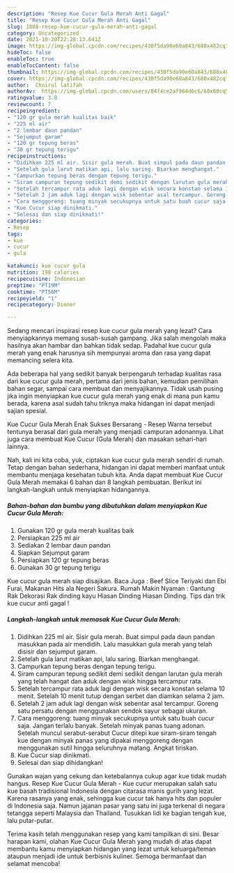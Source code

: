 ```yaml
---
description: "Resep Kue Cucur Gula Merah Anti Gagal"
title: "Resep Kue Cucur Gula Merah Anti Gagal"
slug: 1808-resep-kue-cucur-gula-merah-anti-gagal
category: Uncategorized
date: 2021-10-20T22:28:13.641Z
image: https://img-global.cpcdn.com/recipes/430f5da90e60a843/680x482cq70/kue-cucur-gula-merah-foto-resep-utama.jpg
hideToc: false
enableToc: true
enableTocContent: false
thumbnail: https://img-global.cpcdn.com/recipes/430f5da90e60a843/680x482cq70/kue-cucur-gula-merah-foto-resep-utama.jpg
cover: https://img-global.cpcdn.com/recipes/430f5da90e60a843/680x482cq70/kue-cucur-gula-merah-foto-resep-utama.jpg
author:  Choirul latifah
authorAv:  https://img-global.cpcdn.com/users/84f4ce2af964d6c6/60x60cq50/avatar.jpg
ratingvalue: 3.8
reviewcount: 7
recipeingredient:
- "120 gr gula merah kualitas baik"
- "225 ml air"
- "2 lembar daun pandan"
- "Sejumput garam"
- "120 gr tepung beras"
- "30 gr tepung terigu"
recipeinstructions:
- "Didihkan 225 ml air. Sisir gula merah. Buat simpul pada daun pandan masukkan pada air mendidih. Lalu masukkan gula merah yang telah disisir dan sejumput garam."
- "Setelah gula larut matikan api, lalu saring. Biarkan menghangat."
- "Campurkan tepung beras dengan tepung terigu."
- "Siram campuran tepung sedikit demi sedikit dengan larutan gula merah yang telah hangat dan aduk dengan wisk hingga tercampur rata."
- "Setelah tercampur rata aduk lagi dengan wisk secara konstan selama 10 menit. Setelah 10 menit tutup dengan serbet dan diamkan selama 2 jam."
- "Setelah 2 jam aduk lagi dengan wisk sebentar asal tercampur. Goreng satu persatu dengan menggunakan sendok sayur sebagai ukuran."
- "Cara menggoreng: tuang minyak secukupnya untuk satu buah cucur saja. Jangan terlalu banyak. Setelah minyak panas tuang adonan. Setelah muncul serabut-serabut Cucur ditepi kue siram-siram tengah kue dengan minyak panas yang dipakai menggoreng dengan menggunakan sutil hingga seluruhnya matang. Angkat tiriskan."
- "Kue Cucur siap dinikmati."
- "Selesai dan siap dinikmati!"
categories:
- Resep
tags:
- kue
- cucur
- gula

katakunci: kue cucur gula 
nutrition: 198 calories
recipecuisine: Indonesian
preptime: "PT19M"
cooktime: "PT56M"
recipeyield: "1"
recipecategory: Dinner

---
```



Sedang mencari inspirasi resep kue cucur gula merah yang lezat? Cara menyiapkannya memang susah-susah gampang. Jika salah mengolah maka hasilnya akan hambar dan bahkan tidak sedap. Padahal kue cucur gula merah yang enak harusnya sih mempunyai aroma dan rasa yang dapat memancing selera kita.


Ada beberapa hal yang sedikit banyak berpengaruh terhadap kualitas rasa dari kue cucur gula merah, pertama dari jenis bahan, kemudian pemilihan bahan segar, sampai cara membuat dan menyajikannya. Tidak usah pusing jika ingin menyiapkan kue cucur gula merah yang enak di mana pun kamu berada, karena asal sudah tahu triknya maka hidangan ini dapat menjadi sajian spesial.

Kue Cucur Gula Merah Enak Sukses Bersarang - Resep Warna tersebut tentunya berasal dari gula merah yang menjadi campuran adonannya. Lihat juga cara membuat Kue Cucur (Gula Merah) dan masakan sehari-hari lainnya.


Nah, kali ini kita coba, yuk, ciptakan kue cucur gula merah sendiri di rumah. Tetap dengan bahan sederhana, hidangan ini dapat memberi manfaat untuk membantu menjaga kesehatan tubuh kita. Anda dapat membuat Kue Cucur Gula Merah memakai 6 bahan dan 8 langkah pembuatan. Berikut ini langkah-langkah untuk menyiapkan hidangannya.

<!--inarticleads1-->

##### Bahan-bahan dan bumbu yang dibutuhkan dalam menyiapkan Kue Cucur Gula Merah:

1. Gunakan 120 gr gula merah kualitas baik
1. Persiapkan 225 ml air
1. Sediakan 2 lembar daun pandan
1. Siapkan Sejumput garam
1. Persiapkan 120 gr tepung beras
1. Gunakan 30 gr tepung terigu


Kue cucur gula merah siap disajikan. Baca Juga : Beef Slice Teriyaki dan Ebi Furai, Makanan Hits ala Negeri Sakura. Rumah Makin Nyaman : Gantung Rak Dekorasi Rak dinding kayu Hiasan Dinding Hiasan Dinding. Tips dan trik kue cucur anti gagal ! 

<!--inarticleads2-->

##### Langkah-langkah untuk memasak Kue Cucur Gula Merah:

1. Didihkan 225 ml air. Sisir gula merah. Buat simpul pada daun pandan masukkan pada air mendidih. Lalu masukkan gula merah yang telah disisir dan sejumput garam.
1. Setelah gula larut matikan api, lalu saring. Biarkan menghangat.
1. Campurkan tepung beras dengan tepung terigu.
1. Siram campuran tepung sedikit demi sedikit dengan larutan gula merah yang telah hangat dan aduk dengan wisk hingga tercampur rata.
1. Setelah tercampur rata aduk lagi dengan wisk secara konstan selama 10 menit. Setelah 10 menit tutup dengan serbet dan diamkan selama 2 jam.
1. Setelah 2 jam aduk lagi dengan wisk sebentar asal tercampur. Goreng satu persatu dengan menggunakan sendok sayur sebagai ukuran.
1. Cara menggoreng: tuang minyak secukupnya untuk satu buah cucur saja. Jangan terlalu banyak. Setelah minyak panas tuang adonan. Setelah muncul serabut-serabut Cucur ditepi kue siram-siram tengah kue dengan minyak panas yang dipakai menggoreng dengan menggunakan sutil hingga seluruhnya matang. Angkat tiriskan.
1. Kue Cucur siap dinikmati.
1. Selesai dan siap dihidangkan!

Gunakan wajan yang cekung dan ketebalannya cukup agar kue tidak mudah hangus. Resep Kue Cucur Gula Merah - Kue cucur merupakan salah satu kue basah tradisional Indonesia dengan citarasa manis gurih yang lezat. Karena rasanya yang enak, sehingga kue cucur tak hanya hits dan populer di Indonesia saja. Namun jajanan pasar yang satu ini juga terkenal di negara tetangga seperti Malaysia dan Thailand. Tusukkan lidi ke bagian tengah kue, lalu putar-putar. 

Terima kasih telah menggunakan resep yang kami tampilkan di sini. Besar harapan kami, olahan Kue Cucur Gula Merah yang mudah di atas dapat membantu kamu menyiapkan hidangan yang lezat untuk keluarga/teman ataupun menjadi ide untuk berbisnis kuliner. Semoga bermanfaat dan selamat mencoba!

